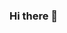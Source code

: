 ### Hi there 👋

<!--
**dlorelli/dlorelli** is a ✨ _special_ ✨ repository because its `README.md` (this file) appears on your GitHub profile.

Here are some ideas to get you started:

- ** I’m currently working on a puzzle mystery game**
-  I’m currently learning how to source code
- I’m looking for help with how to source code
- Ask me about movies
- Pronouns: *she/they*
-->
